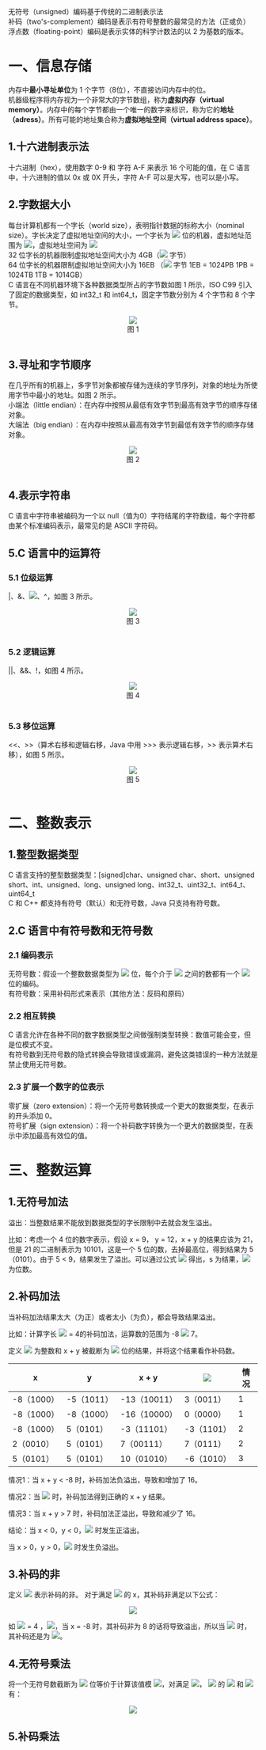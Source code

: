 无符号（unsigned）编码基于传统的二进制表示法<br/>
补码（two's-complement）编码是表示有符号整数的最常见的方法（正或负）<br/>
浮点数（floating-point）编码是表示实体的科学计数法的以 2 为基数的版本。<br/>

# 一、信息存储

内存中<strong>最小寻址单位</strong>为 1 个字节（8位），不直接访问内存中的位。<br/>
机器级程序将内存视为一个非常大的字节数组，称为<strong>虚拟内存（virtual memory）</strong>。内存中的每个字节都由一个唯一的数字来标识，称为它的<strong>地址（adress）</strong>。所有可能的地址集合称为<strong>虚拟地址空间（virtual address space）</strong>。

## 1.十六进制表示法
十六进制（hex），使用数字 0-9 和 字符 A-F 来表示 16 个可能的值，在 C 语言中，十六进制的值以 0x 或 0X 开头，字符 A-F 可以是大写，也可以是小写。 

## 2.字数据大小
每台计算机都有一个字长（world size），表明指针数据的标称大小（nominal size）。字长决定了虚拟地址空间的大小，一个字长为 <img src="https://latex.codecogs.com/gif.latex?w"/> 位的机器，虚拟地址范围为 <img src="https://latex.codecogs.com/gif.latex?0\sim2^w-1"/>，虚拟地址空间为 <img src="https://latex.codecogs.com/gif.latex?2^w"/><br/>
32 位字长的机器限制虚拟地址空间大小为 4GB（<img src="https://latex.codecogs.com/gif.latex?4\times10^9"/> 字节）<br/>
64 位字长的机器限制虚拟地址空间大小为 16EB （<img src="https://latex.codecogs.com/gif.latex?1.84\times10^9"/> 字节 1EB = 1024PB 1PB = 1024TB 1TB = 1014GB）<br/>
C 语言在不同机器环境下各种数据类型所占的字节数如图 1 所示，ISO C99 引入了固定的数据类型，如 int32_t 和 int64_t，固定字节数分别为 4 个字节和 8 个字节。<br>
<div align = "center">
    <img src="/docs/pics/0f21adce-8110-4e3a-9bbb-da3ba5ec46c7.png" /> </div>
<div align = "center"> 图 1 </div><br>

## 3.寻址和字节顺序
在几乎所有的机器上，多字节对象都被存储为连续的字节序列，对象的地址为所使用字节中最小的地址。如图 2 所示。<br/>
小端法（little endian）：在内存中按照从最低有效字节到最高有效字节的顺序存储对象。<br/>
大端法（big endian）：在内存中按照从最高有效字节到最低有效字节的顺序存储对象。<br/>
<div align = "center">
    <img src="/docs/pics/da544a4e-43b1-473a-a3e6-18ddef157f40.png" /> </div>
<div align = "center"> 图 2 </div><br>

## 4.表示字符串
C 语言中字符串被编码为一个以 null（值为0）字符结尾的字符数组，每个字符都由某个标准编码表示，最常见的是 ASCII 字符码。

## 5.C 语言中的运算符
### 5.1 位级运算
|、&、<img src="https://latex.codecogs.com/gif.latex?\sim"/>、^，如图 3 所示。
<div align = "center">
    <img src="/docs/pics/98555535-1961-4f03-ba1b-cdef50e1aaed.png" /> </div>
<div align = "center"> 图 3 </div><br>

### 5.2 逻辑运算
||、&&、!，如图 4 所示。<br/>
<div align = "center">
    <img src="/docs/pics/786273ae-85b7-4b35-8e94-58d5b518e5a1.png" /> </div>
<div align = "center"> 图 4 </div><br>

### 5.3 移位运算
<<、>>（算术右移和逻辑右移，Java 中用 >>> 表示逻辑右移，>> 表示算术右移），如图 5 所示。
<div align = "center">
    <img src="/docs/pics/a148e74e-89cf-4ced-aa38-e4cace7d6b17.png" /> </div>
<div align = "center"> 图 5 </div><br>

# 二、整数表示

## 1.整型数据类型
C 语言支持的整型数据类型：[signed]char、unsigned char、short、unsigned short、int、unsigned、long、unsigned long、int32_t、uint32_t、int64_t、uint64_t <br/>
C 和 C++ 都支持有符号（默认）和无符号数，Java 只支持有符号数。

## 2.C 语言中有符号数和无符号数
### 2.1 编码表示
无符号数：假设一个整数数据类型为 <img src="https://latex.codecogs.com/gif.latex?w"/> 位，每个介于 <img src="https://latex.codecogs.com/gif.latex?\0\sim2^w-1"/> 之间的数都有一个 <img src="https://latex.codecogs.com/gif.latex?w"/> 位的编码。<br/>
有符号数：采用补码形式来表示（其他方法：反码和原码）
### 2.2 相互转换
C 语言允许在各种不同的数字数据类型之间做强制类型转换：数值可能会变，但是位模式不变。<br/>
有符号数到无符号数的隐式转换会导致错误或漏洞，避免这类错误的一种方法就是禁止使用无符号数。
### 2.3 扩展一个数字的位表示
零扩展（zero extension）：将一个无符号数转换成一个更大的数据类型，在表示的开头添加 0。<br/>
符号扩展（sign extension）：将一个补码数字转换为一个更大的数据类型，在表示中添加最高有效位的值。


# 三、整数运算
## 1.无符号加法
溢出：当整数结果不能放到数据类型的字长限制中去就会发生溢出。

比如：考虑一个 4 位的数字表示，假设 x = 9， y = 12，x + y 的结果应该为 21，但是 21 的二进制表示为 10101，这是一个 5 位的数，去掉最高位，得到结果为 5（0101）。由于 5 < 9，结果发生了溢出。可以通过公式 <img src="https://latex.codecogs.com/gif.latex?s=x+y-2^w"/> 得出，s 为结果，<img src="https://latex.codecogs.com/gif.latex?w"/> 为位数。

## 2.补码加法
当补码加法结果太大（为正）或者太小（为负），都会导致结果溢出。

比如：计算字长 <img src="https://latex.codecogs.com/gif.latex?w"/> = 4的补码加法，运算数的范围为 -8 <img src="https://latex.codecogs.com/gif.latex?\sim"/> 7。

定义 <img src="https://latex.codecogs.com/gif.latex?x+^t_wy"/> 为整数和 x + y 被截断为 <img src="https://latex.codecogs.com/gif.latex?w"/> 位的结果，并将这个结果看作补码数。

| x | y | x + y | <img src="https://latex.codecogs.com/gif.latex?x+^t_wy"/> | 情况 |
| ---- | ---- | ---- | ---- | ---- |
| -8（1000） | -5（1011） | -13（10011） | 3（0011） | 1 |
| -8（1000） | -8（1000） | -16（10000） | 0（0000） | 1 |
| -8（1000） | 5（0101） | -3（11101） | -3（1101） | 2 |
| 2（0010） | 5（0101） | 7（00111） | 7（0111） | 2 |
| 5（0101） | 5（0101） | 10（01010） | -6（1010） | 3 |

情况1：当 x + y < -8 时，补码加法负溢出，导致和增加了 16。

情况2：当 <img src="https://latex.codecogs.com/gif.latex?{-8}\le{x+y<8}" /> 时，补码加法得到正确的 x + y 结果。

情况3：当 x + y > 7 时，补码加法正溢出，导致和减少了 16。 

结论：当 x < 0，y < 0，<img src="https://latex.codecogs.com/gif.latex?{x+^t_wy}\ge0"/> 时发生正溢出。

当 x > 0，y > 0，<img src="https://latex.codecogs.com/gif.latex?{x+^t_wy}\le0"/> 时发生负溢出。

## 3.补码的非
定义 <img src="https://latex.codecogs.com/gif.latex?-^t_wx"/> 表示补码的非。
对于满足 <img src="https://latex.codecogs.com/gif.latex?{TMin_w}\le{x}\le{TMax_w}"/> 的 x，其补码非满足以下公式：

<div align = "center">
    <img src="/docs/pics/49cb42c4-31c4-4749-9d8d-6b76a5dfc9fe.png" /> 
</div>

<!--
复杂的公式还是放图片吧
 <div align = "center">
    <img src="https://latex.codecogs.com/gif.latex?-^t_wx=\left\{
\begin{aligned}
TMin_w， x & = & TMin_ w \\
-x，x & > & TMin_w 
\end{aligned}
\right."/> 
</div> --> 

如 <img src="https://latex.codecogs.com/gif.latex?w"/> = 4 ，<img src="https://latex.codecogs.com/gif.latex?{-8}\le{x}<{8}" />，当 x = -8 时，其补码非为 8 的话将导致溢出，所以当 <img src="https://latex.codecogs.com/gif.latex?x=TMin_w"/> 时，其补码还是为 <img src="https://latex.codecogs.com/gif.latex?TMin_w"/>。

## 4.无符号乘法
将一个无符号数截断为 <img src="https://latex.codecogs.com/gif.latex?w"/> 位等价于计算该值模 <img src="https://latex.codecogs.com/gif.latex?2^w"/>，对满足 <img src="https://latex.codecogs.com/gif.latex?{0}\le{x}"/>， <img src="https://latex.codecogs.com/gif.latex?{y}\le{UMax_w}"/> 的 <img src="https://latex.codecogs.com/gif.latex?x"/> 和 <img src="https://latex.codecogs.com/gif.latex?y"/> 有：
    
<div align="center">
<img src="https://latex.codecogs.com/gif.latex?x*^u_wy=(x*y)mod{2^w}"/>
</div>

## 5.补码乘法
